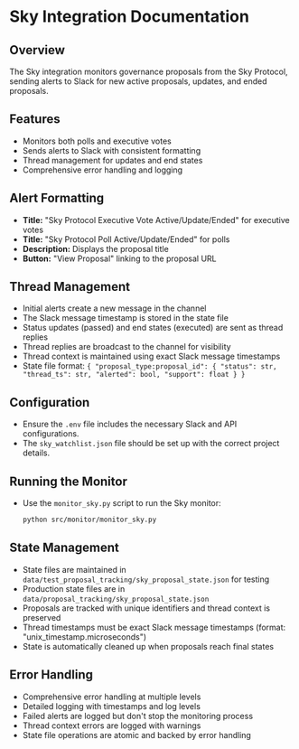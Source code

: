 # Sky Integration Documentation

## Overview
The Sky integration monitors governance proposals from the Sky Protocol, sending alerts to Slack for new active proposals, updates, and ended proposals.

## Features
- Monitors both polls and executive votes
- Sends alerts to Slack with consistent formatting
- Thread management for updates and end states
- Comprehensive error handling and logging

## Alert Formatting
- **Title:** "Sky Protocol Executive Vote Active/Update/Ended" for executive votes
- **Title:** "Sky Protocol Poll Active/Update/Ended" for polls
- **Description:** Displays the proposal title
- **Button:** "View Proposal" linking to the proposal URL

## Thread Management
- Initial alerts create a new message in the channel
- The Slack message timestamp is stored in the state file
- Status updates (passed) and end states (executed) are sent as thread replies
- Thread replies are broadcast to the channel for visibility
- Thread context is maintained using exact Slack message timestamps
- State file format: `{ "proposal_type:proposal_id": { "status": str, "thread_ts": str, "alerted": bool, "support": float } }`

## Configuration
- Ensure the `.env` file includes the necessary Slack and API configurations.
- The `sky_watchlist.json` file should be set up with the correct project details.

## Running the Monitor
- Use the `monitor_sky.py` script to run the Sky monitor:
  ```bash
  python src/monitor/monitor_sky.py
  ```

## State Management
- State files are maintained in `data/test_proposal_tracking/sky_proposal_state.json` for testing
- Production state files are in `data/proposal_tracking/sky_proposal_state.json`
- Proposals are tracked with unique identifiers and thread context is preserved
- Thread timestamps must be exact Slack message timestamps (format: "unix_timestamp.microseconds")
- State is automatically cleaned up when proposals reach final states

## Error Handling
- Comprehensive error handling at multiple levels
- Detailed logging with timestamps and log levels
- Failed alerts are logged but don't stop the monitoring process
- Thread context errors are logged with warnings
- State file operations are atomic and backed by error handling 
